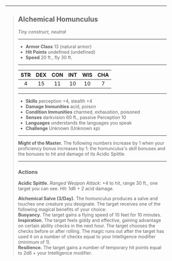 ***
> ## Alchemical Homunculus
> *Tiny construct, neutral*
> 
> ***
> 
> - **Armor Class** 13 (natural armor)
> - **Hit Points** undefined (undefined)
> - **Speed** 20 ft., fly 30 ft.
> 
> ***
> 
> |STR|DEX|CON|INT|WIS|CHA|
> |:---:|:---:|:---:|:---:|:---:|:---:|
> |4|15|11|10|10|7|
> 
> ***
> 
> - **Skills** perception +4, stealth +4
> - **Damage Immunities** acid, poison
> - **Condition Immunities** charmed, exhaustion, poisoned
> - **Senses** darkvision 60 ft., passive Perception 10
> - **Languages** understands the languages you speak
> - **Challenge** Unknown (Unknown xp)
> 
> ***
> 
> **Might of the Master.** The following numbers increase by 1 when your proficiency bonus increases by 1: the homunculus's skill bonuses and the bonuses to hit and damage of its Acidic Spittle.
> 
> ***
> 
> ### Actions
> **Acidic Spittle.** *Ranged Weapon Attack:* +4 to hit, range 30 ft., one target you can see. *Hit:* 1d6 + 2 acid damage.
> 
> **Alchemical Salve (3/Day).** The homunculus produces a salve and touches one creature you designate. The target receives one of the following magical benefits of your choice:  
> **Buoyancy.** The target gains a flying speed of 10 feet for 10 minutes.  
> **Inspiration.** The target feels giddy and effective, gaining advantage on certain ability checks in the next hour. The target chooses the checks before or after rolling. The magic runs out after the target has used it on a number of checks equal to your Intelligence modifier (minimum of 1).  
> **Resilience.** The target gains a number of temporary hit points equal to 2d6 + your Intelligence modifier.